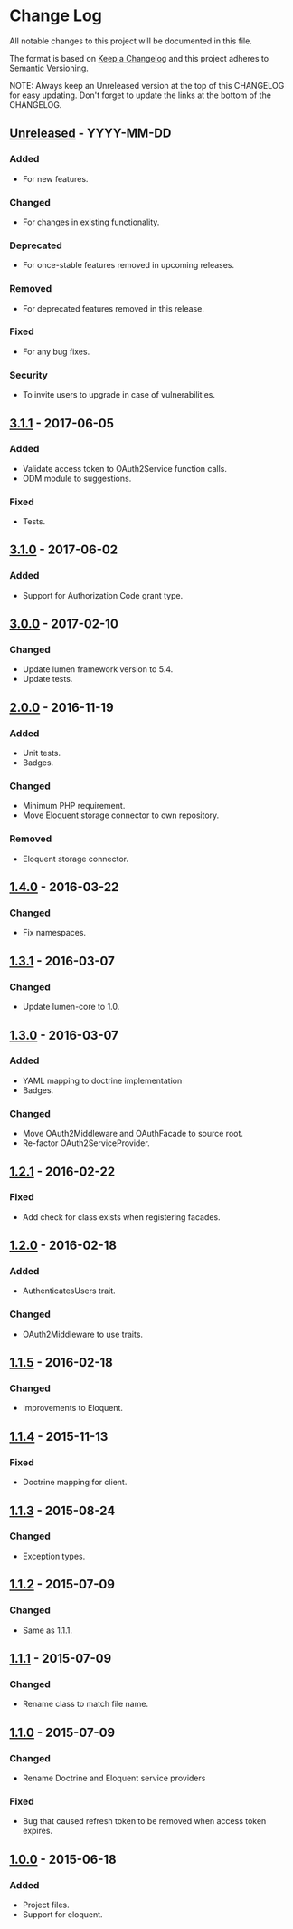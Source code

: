 # Change Log
All notable changes to this project will be documented in this file.

The format is based on [Keep a Changelog](http://keepachangelog.com/) 
and this project adheres to [Semantic Versioning](http://semver.org/).

NOTE: Always keep an Unreleased version at the top of this CHANGELOG for easy updating.
Don't forget to update the links at the bottom of the CHANGELOG.

## [Unreleased] - YYYY-MM-DD
### Added
- For new features.

### Changed
- For changes in existing functionality.

### Deprecated
- For once-stable features removed in upcoming releases.

### Removed
- For deprecated features removed in this release.

### Fixed
- For any bug fixes.

### Security
- To invite users to upgrade in case of vulnerabilities.

## [3.1.1] - 2017-06-05
### Added
- Validate access token to OAuth2Service function calls.
- ODM module to suggestions.

### Fixed
- Tests.

## [3.1.0] - 2017-06-02
### Added
- Support for Authorization Code grant type.

## [3.0.0] - 2017-02-10
### Changed
- Update lumen framework version to 5.4.
- Update tests.

## [2.0.0] - 2016-11-19
### Added
- Unit tests.
- Badges.

### Changed
- Minimum PHP requirement.
- Move Eloquent storage connector to own repository.

### Removed
- Eloquent storage connector.

## [1.4.0] - 2016-03-22
### Changed
- Fix namespaces.

## [1.3.1] - 2016-03-07
### Changed
- Update lumen-core to 1.0.

## [1.3.0] - 2016-03-07
### Added
- YAML mapping to doctrine implementation
- Badges.

### Changed
- Move OAuth2Middleware and OAuthFacade to source root.
- Re-factor OAuth2ServiceProvider.

## [1.2.1] - 2016-02-22
### Fixed
- Add check for class exists when registering facades.

## [1.2.0] - 2016-02-18
### Added
- AuthenticatesUsers trait.

### Changed
- OAuth2Middleware to use traits.

## [1.1.5] - 2016-02-18
### Changed
- Improvements to Eloquent.

## [1.1.4] - 2015-11-13
### Fixed
- Doctrine mapping for client.

## [1.1.3] - 2015-08-24
### Changed
- Exception types.

## [1.1.2] - 2015-07-09
### Changed
- Same as 1.1.1.

## [1.1.1] - 2015-07-09
### Changed
- Rename class to match file name.

## [1.1.0] - 2015-07-09
### Changed
- Rename Doctrine and Eloquent service providers

### Fixed
- Bug that caused refresh token to be removed when access token expires.

## [1.0.0] - 2015-06-18
### Added
- Project files.
- Support for eloquent.

[Unreleased]: https://github.com/nordsoftware/lumen-oauth2/compare/3.1.1...HEAD
[3.1.1]: https://github.com/nordsoftware/lumen-oauth2/compare/3.1.0...3.1.1
[3.1.0]: https://github.com/nordsoftware/lumen-oauth2/compare/3.0.0...3.1.0
[3.0.0]: https://github.com/nordsoftware/lumen-oauth2/compare/2.0.0...3.0.0
[2.0.0]: https://github.com/nordsoftware/lumen-oauth2/compare/1.4.0...2.0.0
[1.4.0]: https://github.com/nordsoftware/lumen-oauth2/compare/1.3.1...1.4.0
[1.3.1]: https://github.com/nordsoftware/lumen-oauth2/compare/1.3.0...1.3.1
[1.3.0]: https://github.com/nordsoftware/lumen-oauth2/compare/1.2.1...1.3.0
[1.2.1]: https://github.com/nordsoftware/lumen-oauth2/compare/1.2.0...1.2.1
[1.2.0]: https://github.com/nordsoftware/lumen-oauth2/compare/1.1.5...1.2.0
[1.1.5]: https://github.com/nordsoftware/lumen-oauth2/compare/1.1.4...1.1.5
[1.1.4]: https://github.com/nordsoftware/lumen-oauth2/compare/1.1.3...1.1.4
[1.1.3]: https://github.com/nordsoftware/lumen-oauth2/compare/1.1.2...1.1.3
[1.1.2]: https://github.com/nordsoftware/lumen-oauth2/compare/1.1.1...1.1.2
[1.1.1]: https://github.com/nordsoftware/lumen-oauth2/compare/1.1.0...1.1.1
[1.1.0]: https://github.com/nordsoftware/lumen-oauth2/compare/1.0.0...1.1.0
[1.0.0]: https://github.com/nordsoftware/lumen-oauth2/tree/1.0.0
